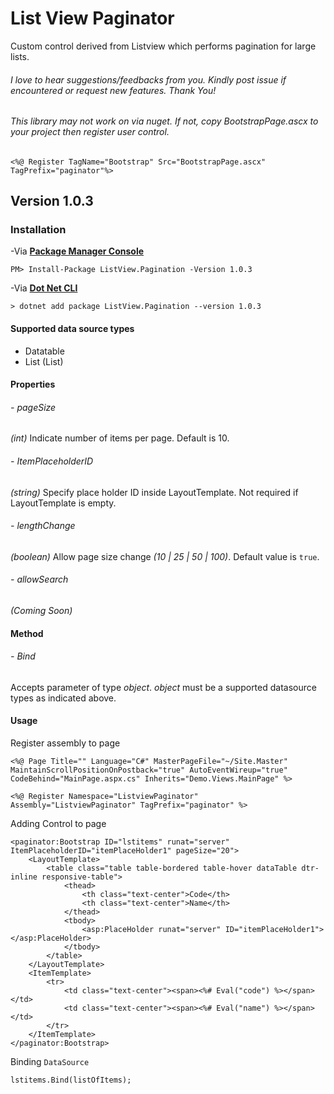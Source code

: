 # List View Paginator
Custom control derived from Listview which performs pagination for large lists.
###### *I love to hear suggestions/feedbacks from you. Kindly post issue if encountered or request new features. Thank You!*


###### *This library may not work on via nuget. If not, copy BootstrapPage.ascx to your project then register user control.*

```
<%@ Register TagName="Bootstrap" Src="BootstrapPage.ascx" TagPrefix="paginator"%>
```

## Version 1.0.3

### Installation
-Via **[Package Manager Console](https://docs.microsoft.com/en-us/nuget/consume-packages/install-use-packages-powershell)**
```
PM> Install-Package ListView.Pagination -Version 1.0.3
```
-Via **[Dot Net CLI](https://docs.microsoft.com/en-us/dotnet/core/tools/)**
```
> dotnet add package ListView.Pagination --version 1.0.3
```

#### Supported data source types
- Datatable
- List (List<T>)

#### Properties
###### - pageSize
*(int)* Indicate number of items per page. Default is 10.
###### - ItemPlaceholderID
*(string)* Specify place holder ID inside LayoutTemplate. Not required if LayoutTemplate is empty.
###### - lengthChange
*(boolean)* Allow page size change *(10 | 25 | 50 | 100)*. Default value is `true`.
###### - allowSearch
*(Coming Soon)*

#### Method
###### - Bind
Accepts parameter of type *object*. *object* must be a supported datasource types as indicated above.
    
    
#### Usage

Register assembly to page
    
```
<%@ Page Title="" Language="C#" MasterPageFile="~/Site.Master" MaintainScrollPositionOnPostback="true" AutoEventWireup="true" CodeBehind="MainPage.aspx.cs" Inherits="Demo.Views.MainPage" %>    
        
<%@ Register Namespace="ListviewPaginator" Assembly="ListviewPaginator" TagPrefix="paginator" %>
```
Adding Control to page 
    
```
<paginator:Bootstrap ID="lstitems" runat="server" ItemPlaceholderID="itemPlaceHolder1" pageSize="20">
    <LayoutTemplate>
        <table class="table table-bordered table-hover dataTable dtr-inline responsive-table">
            <thead>
                <th class="text-center">Code</th>
                <th class="text-center">Name</th>
            </thead>
            <tbody>
                <asp:PlaceHolder runat="server" ID="itemPlaceHolder1"></asp:PlaceHolder>
            </tbody>
        </table>
    </LayoutTemplate>
    <ItemTemplate>
        <tr>
            <td class="text-center"><span><%# Eval("code") %></span></td>
            <td class="text-center"><span><%# Eval("name") %></span></td>
        </tr>
    </ItemTemplate>
</paginator:Bootstrap>    
```

Binding `DataSource`
```
lstitems.Bind(listOfItems);
```
